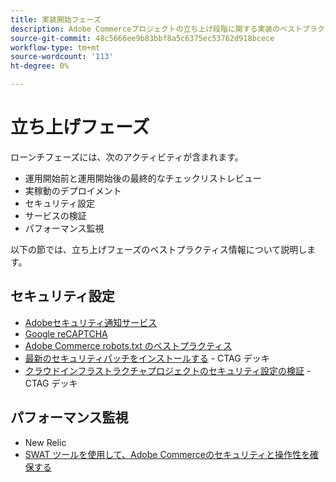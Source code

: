 ```yaml
---
title: 実装開始フェーズ
description: Adobe Commerceプロジェクトの立ち上げ段階に関する実装のベストプラクティスについて説明します。
source-git-commit: 48c5666ee9b83bbf8a5c6375ec53762d918bcece
workflow-type: tm+mt
source-wordcount: '113'
ht-degree: 0%

---
```



# 立ち上げフェーズ

ローンチフェーズには、次のアクティビティが含まれます。

- 運用開始前と運用開始後の最終的なチェックリストレビュー
- 実稼動のデプロイメント
- セキュリティ設定
- サービスの検証
- パフォーマンス監視

以下の節では、立ち上げフェーズのベストプラクティス情報について説明します。

## セキュリティ設定

- [Adobeセキュリティ通知サー&#x200B;ビス](security-notification-service.md)
- [Google reCAPTCHA](https://docs.magento.com/user-guide/stores/security-google-recaptcha.html)
- [Adobe Commerce robots.txt のベストプラクティ&#x200B;ス](robots-txt.md)
- [最新のセキュリティパッチをインストールする](https://helpx.adobe.com/security/products/magento/apsb22-12.html) - CTAG デッキ
- [クラウドインフラストラクチャプロジェクトのセキュリティ設定の検証](https://devdocs.magento.com/cloud/live/site-launch-checklist.html#security-configuration) - CTAG デッキ

## パフォーマンス監視

- New Relic
- [SWAT ツールを使用して、Adobe Commerceのセキュリティと操作性を確保する](../../../tools/site-wide-analysis-tool/intro.md#integrations-with-other-adobe-commerce-support-tools)
